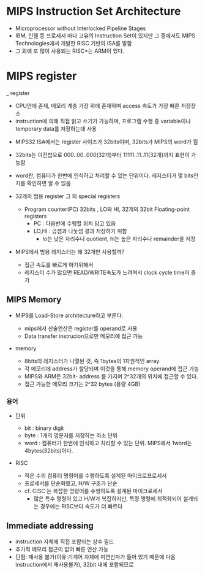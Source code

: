 # MIPS Instruction Set Architecture

- Microprocessor without Interlocked Pipeline Stages
- IBM, 인텔 등 프로세서 마다 고유의 Instruction Set이 있지만 그 중에서도 MIPS Technologies에서 개발한 RISC 기반의 ISA를 말함
- 그 외에 또 많이 사용되는 RISC\*는 ARM이 있다.

# MIPS register

\_ register

- CPU안에 존재, 메모리 계층 가장 위에 존재하며 access 속도가 가장 빠른 저장장소
- instruction에 의해 직접 읽고 쓰기가 가능하며, 프로그램 수행 중 variable이나 temporary data를 저장하는데 사용

* MIPS32 ISA에서는 register 사이즈가 32bits이며, 32bits가 MIPS의 word가 됨

* 32bits는 이진법으로 000..00..000(32개)부터 11111..11..11(32개)까지 표현이 가능함
* word란, 컴퓨터가 한번에 인식하고 처리할 수 있는 단위이다. 레지스터가 몇 bits인지를 확인하면 알 수 있음

* 32개의 범용 register 그 외 special registers

  - Program counter(PC) 32bits , LO와 HI, 32개의 32bit Floating-point registers
    - PC : 다음번에 수행할 위치 담고 있음
    - LO,HI : 곱셈과 나눗셈 결과 저장하기 위함
      - lo는 낮은 자리수나 quotient, hi는 높은 자리수나 remainder을 저장

* MIPS에서 범용 레지스터는 왜 32개만 사용할까?
  - 접근 속도를 빠르게 하기위해서
  - 레지스터 수가 많으면 READ/WRITE속도가 느려져서 clock cycle time이 증가

## MIPS Memory

- MIPS를 Load-Store architecture라고 부른다.

  - mips에서 산술연산은 register를 operand로 사용
  - Data transfer instrucion으로만 메모리에 접근 가능

- memory
  - 8bits의 레지스터가 나열된 것, 즉 1bytes의 1차원적인 array
  - 각 메모리에 address가 할당되며 이것을 통해 memory operand에 접근 가능
  - MIPS와 ARM은 32bit- address 를 가지며 2^32개의 위치에 접근할 수 있다.
  - 접근 가능한 메모리 크기는 2^32 bytes (용량 4GB)

### 용어

- 단위

  - bit : binary digit
  - byte : 1개의 영문자를 저장하는 최소 단위
  - word : 컴퓨터가 한번에 인식하고 처리할 수 있는 단위. MIPS에서 1word는 4bytes(32bits)이다.

- RISC
  - 적은 수의 컴퓨터 명령어를 수행하도록 설계된 마이크로프로세서
  - 프로세서를 단순화했고, H/W 구조가 단순
  - cf. CISC 는 복잡한 명령어를 수행하도록 설계된 마이크로세서
    - 많은 특수 명령어 있고 H/W가 복잡하지만, 특정 명령에 최적화되어 설계되는 경우에는 RISC보다 속도가 더 빠르다

## Immediate addressing

- instruction 자체에 직접 포함되는 상수 필드
- 추가적 메모리 접근이 없어 빠른 연산 가능
- 단점: 재사용 불가(이유:기계어 자체에 피연산자가 들어 있기 때문에 다음 instruction에서 재사용불가), 32bit 내에 포함되므로
